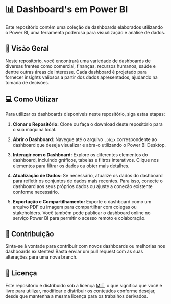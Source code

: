 # 📊 Dashboard's em Power BI

Este repositório contém uma coleção de dashboards elaborados utilizando o Power BI, uma ferramenta poderosa para visualização e análise de dados.

## 🌟 Visão Geral

Neste repositório, você encontrará uma variedade de dashboards de diversas frentes como comercial, finanças, recursos humanos, saúde e dentre outras áreas de interesse. Cada dashboard é projetado para fornecer insights valiosos a partir dos dados apresentados, ajudando na tomada de decisões.

## 💻 Como Utilizar

Para utilizar os dashboards disponíveis neste repositório, siga estas etapas:

1. **Clonar o Repositório:** Clone ou faça o download deste repositório para o sua máquina local.

2. **Abrir o Dashboard:** Navegue até o arquivo `.pbix` correspondente ao dashboard que deseja visualizar e abra-o utilizando o Power BI Desktop.

3. **Interagir com o Dashboard:** Explore os diferentes elementos do dashboard, incluindo gráficos, tabelas e filtros interativos. Clique nos elementos para filtrar os dados ou obter mais detalhes.

4. **Atualização de Dados:** Se necessário, atualize os dados do dashboard para refletir os conjuntos de dados mais recentes. Para isso, conecte o dashboard aos seus próprios dados ou ajuste a conexão existente conforme necessário.

5. **Exportação e Compartilhamento:** Exporte o dashboard como um arquivo PDF ou imagem para compartilhar com colegas ou stakeholders. Você também pode publicar o dashboard online no serviço Power BI para permitir o acesso remoto e colaboração.

## 🚀 Contribuição

Sinta-se à vontade para contribuir com novos dashboards ou melhorias nos dashboards existentes! Basta enviar um pull request com as suas alterações para uma nova branch.

## 📝 Licença

Este repositório é distribuído sob a licença [MIT](LICENSE), o que significa que você é livre para utilizar, modificar e distribuir os conteúdos conforme desejar, desde que mantenha a mesma licença para os trabalhos derivados.
